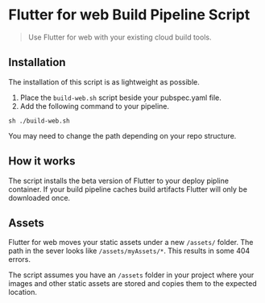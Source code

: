 # Flutter for web Build Pipeline Script
> Use Flutter for web with your existing cloud build tools.

## Installation
The installation of this script is as lightweight as possible.
1. Place the `build-web.sh` script beside your pubspec.yaml file.
2. Add the following command to your pipeline.
```
sh ./build-web.sh
```

You may need to change the path depending on your repo structure.

## How it works
The script installs the beta version of Flutter to your deploy pipline container. If your build pipeline caches build artifacts Flutter will only be downloaded once.

## Assets
Flutter for web moves your static assets under a new `/assets/` folder. The path in the sever looks like `/assets/myAssets/*`. This results in some 404 errors.

The script assumes you have an `/assets` folder in your project where your images and other static assets are stored and copies them to the expected location.
